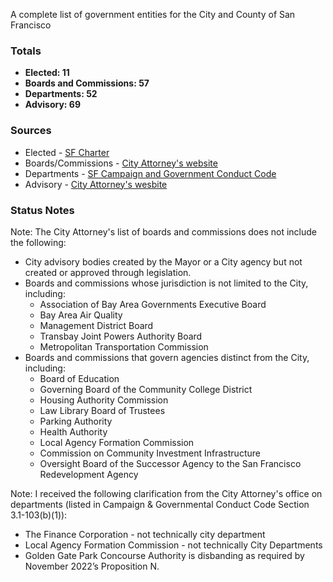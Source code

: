 A complete list of government entities for the City and County of San Francisco

### Totals
- **Elected: 11**
- **Boards and Commissions: 57**
- **Departments: 52**
- **Advisory: 69**

### Sources
- Elected - [SF Charter](https://codelibrary.amlegal.com/codes/san_francisco/latest/sf_charter/0-0-0-502)
- Boards/Commissions - [City Attorney's website](https://www.sfcityattorney.org/good-government/list-of-commissions-boards/)
- Departments - [SF Campaign and Government Conduct Code](https://codelibrary.amlegal.com/codes/san_francisco/latest/sf_campaign/0-0-0-979)
- Advisory - [City Attorney's wesbite](https://www.sfcityattorney.org/good-government/list-of-commissions-boards/)

### Status Notes
Note: The City Attorney's list of boards and commissions does not include the following:
- City  advisory bodies created by the Mayor or a City agency but not created or approved through legislation.
- Boards and commissions whose jurisdiction is not limited to the City, including:
    - Association of Bay Area Governments Executive Board
    - Bay Area Air Quality
    - Management District Board
    - Transbay Joint Powers Authority Board
    - Metropolitan Transportation Commission
- Boards and commissions that govern agencies distinct from the City, including:
    - Board of Education
    - Governing Board of the Community College District
    - Housing Authority Commission
    - Law Library Board of Trustees
    - Parking Authority
    - Health Authority
    - Local Agency Formation Commission
    - Commission on Community Investment Infrastructure
    - Oversight Board of the Successor Agency to the San Francisco Redevelopment Agency

Note: I received the following clarification from the City Attorney's office on departments (listed in Campaign & Governmental Conduct Code Section 3.1-103(b)(1)):
- The Finance Corporation - not technically city department
- Local Agency Formation Commission - not technically City Departments
- Golden Gate Park Concourse Authority is disbanding as required by November 2022’s Proposition N.
